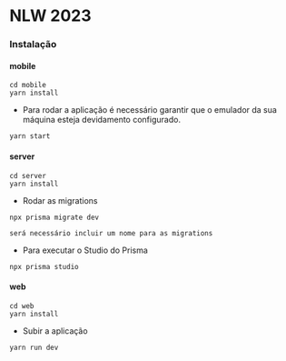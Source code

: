 # NLW 2023




### Instalação 
#### mobile
```
cd mobile 
yarn install
```
- Para rodar a aplicação é necessário garantir que o emulador da sua máquina esteja devidamento configurado.
```
yarn start
```
#### server
```
cd server 
yarn install 
```
- Rodar as migrations 
```
npx prisma migrate dev 

será necessário incluir um nome para as migrations
```
- Para executar o Studio do Prisma
```
npx prisma studio
```
#### web
```
cd web 
yarn install
```
- Subir a aplicação
```
yarn run dev
```



